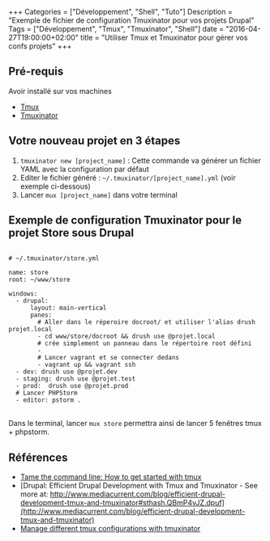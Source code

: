 +++
Categories = ["Développement", "Shell", "Tuto"]
Description = "Exemple de fichier de configuration Tmuxinator pour vos projets Drupal"
Tags = ["Développement", "Tmux", "Tmuxinator", "Shell"]
date = "2016-04-27T19:00:00+02:00"
title = "Utiliser Tmux et Tmuxinator pour gérer vos confs projets"
+++

## Pré-requis

Avoir installé sur vos machines

* [Tmux](https://tmux.github.io/)
* [Tmuxinator](https://github.com/tmuxinator/tmuxinator)

## Votre nouveau projet en 3 étapes

1. `tmuxinator new [project_name]` : Cette commande va générer un fichier YAML avec la configuration par défaut
1. Editer le fichier généré : `~/.tmuxinator/[project_name].yml` (voir exemple ci-dessous)
1. Lancer `mux [project_name]` dans votre terminal

## Exemple de configuration Tmuxinator pour le projet Store sous Drupal

<pre>
<code class="yml">
# ~/.tmuxinator/store.yml

name: store
root: ~/www/store

windows:
  - drupal:
      layout: main-vertical
      panes:
        # Aller dans le réperoire docroot/ et utiliser l'alias drush projet.local
        - cd www/store/docroot && drush use @projet.local
        # crée simplement un panneau dans le répertoire root défini
        -
        # Lancer vagrant et se connecter dedans
        - vagrant up && vagrant ssh
  - dev: drush use @projet.dev
  - staging: drush use @projet.test
  - prod:  drush use @projet.prod
  # Lancer PHPStorm
  - editor: pstorm .
</code>
</pre>

Dans le terminal, lancer `mux store` permettra ainsi de lancer 5 fenêtres tmux + phpstorm.

## Références

* [Tame the command line: How to get started with tmux](http://nils-blum-oeste.net/getting-started-with-tmux/)
* [Drupal: Efficient Drupal Development with Tmux and Tmuxinator - See more at: http://www.mediacurrent.com/blog/efficient-drupal-development-tmux-and-tmuxinator#sthash.QBmP4vJZ.dpuf](http://www.mediacurrent.com/blog/efficient-drupal-development-tmux-and-tmuxinator)
* [Manage different tmux configurations with tmuxinator](http://zdk.github.io/manage-different-tmux-configurations-with-tmuxinator/)
